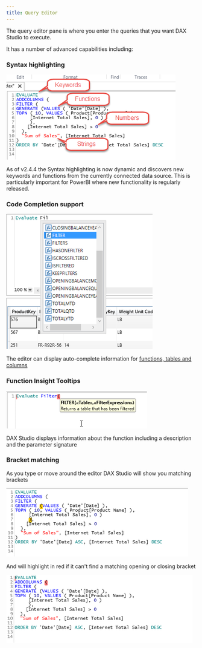```yaml
---
title: Query Editor
---
```

The query editor pane is where you enter the queries that you want DAX Studio to execute.

It has a number of advanced capabilities including:
### Syntax highlighting
![](Query-Editor_SyntaxHighlighting.png)

As of v2.4.4 the Syntax highlighting is now dynamic and discovers new keywords and functions from the currently connected data source. This is particularly important for PowerBI where new functionality is regularly released.

### Code Completion support
![](Query-Editor_intellisense.png)

The editor can display auto-complete information for [functions, tables and columns](../intellisense-support)

### Function Insight Tooltips
![](Query-Editor_FunctionTooltips.png)

DAX Studio displays information about the function including a description and the parameter signature

### Bracket matching
As you type or move around the editor DAX Studio will show you matching brackets

![](Query-Editor_BracketMatching.png)

And will highlight in red if it can't find a matching opening or closing bracket

![](Query-Editor_MismatchedBrackets.png)
